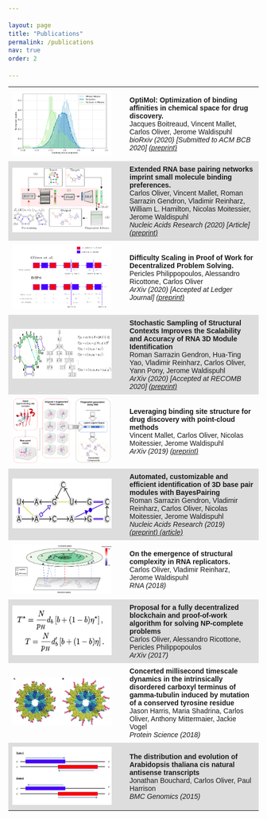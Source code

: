 ```yaml
---

layout: page
title: "Publications"
permalink: /publications
nav: true
order: 2

---
```


<head>
<script src="https://ajax.googleapis.com/ajax/libs/jquery/3.2.1/jquery.min.js"></script>
<link rel = "stylesheet"
   type = "text/css"
   href = "style.css" />
<link rel="stylesheet" href="https://cdnjs.cloudflare.com/ajax/libs/font-awesome/4.7.0/css/font-awesome.min.css">

<style>
img {
border: 0px solid #787878;
    min-width: 200px;
    max-width: 200px;
    min-height: 100px;
    max-height: 130px;
    margin-right: 20px;
}
#txt {
    font-size:11pt;
}
table {
  font-family: arial, sans-serif;
  border-collapse: collapse;
  width: 100%;
margin: 0 auto;
}


td, th {
  <!--border: 1px solid #dddddd;-->
  text-align: left;
  padding: 8px;
}

tr:nth-child(even) {
  background-color: #dddddd;
}
</style>
</head>


<table>
  <tr>
    <td><img src="/assets/jacques.png" id="fig"></td>
    <td><b>OptiMol: Optimization of binding affinities in chemical space for drug discovery. </b> <br>
	Jacques Boitreaud, Vincent Mallet, Carlos Oliver, Jerome Waldispuhl<br>
	<i> bioRxiv (2020)  [Submitted to ACM BCB 2020] <a href="https://www.biorxiv.org/content/biorxiv/early/2020/05/26/2020.05.23.112201.full.pdf">(preprint)</a></i></td>
  </tr> 

  <tr>
    <td><img src="/assets/rnamigos.png" id="fig"></td>
    <td><b>Extended RNA base pairing networks imprint small molecule binding preferences. </b><br>
	Carlos Oliver, Vincent Mallet, Roman Sarrazin Gendron, Vladimir Reinharz, William L. Hamilton, Nicolas Moitessier, Jerome Waldispuhl <br>
	<i>Nucleic Acids Research (2020)  [Article] <a href="https://academic.oup.com/nar/article/doi/10.1093/nar/gkaa583/5870337">(preprint) </a></i></td>
  </tr>

  <tr>
    <td><img src="/assets/dips.png" id="fig"></td>
    <td><b>Difficulty Scaling in Proof of Work for Decentralized Problem Solving.</b><br>
	   Pericles Philippopoulos, Alessandro Ricottone, Carlos Oliver <br>
	   <i> ArXiv (2020) [Accepted at Ledger Journal] <a href="https://arxiv.org/pdf/1911.00435.pdf">(preprint)</a></i></td>
  </tr>

  <tr>
    <td><img src="/assets/bp2.png"></td>
    <td><b>Stochastic Sampling of Structural Contexts Improves the Scalability and Accuracy of RNA 3D Module Identification</b><br>
	   Roman Sarrazin Gendron, Hua-Ting Yao, Vladimir Reinharz, Carlos Oliver, Yann Pony, Jerome Waldispuhl<br>
	   <i> ArXiv (2020) [Accepted at RECOMB 2020] <a href="https://www.biorxiv.org/content/biorxiv/early/2020/01/18/834762.full.pdf">(preprint)</a> </i></td>
  </tr>

  <tr>
    <td><img src="/assets/tarlig.png"></td>
    <td><b>Leveraging binding site structure for drug discovery with point-cloud methods</b><br>
	   Vincent Mallet, Carlos Oliver, Nicolas Moitessier, Jerome Waldispuhl <br>
	   <i> ArXiv (2019) <a href="https://arxiv.org/pdf/1905.12033.pdf">(preprint)</a> </i></td>
  </tr>

  <tr>
    <td><img src="/assets/bp1.png"></td>
    <td><b>Automated, customizable and efficient identification of 3D base pair modules with BayesPairing</b><br>
	   Roman Sarrazin Gendron, Vladimir Reinharz, Carlos Oliver, Nicolas Moitessier, Jerome Waldispuhl <br>
	   <i> Nucleic Acids Research (2019) <a href=""> (preprint) </a> <a href="">(article) </a> </i></td>
   </tr>

  <tr>
    <td><img src="/assets/maternal.png"></td>
    <td><b>On the emergence of structural complexity in RNA replicators. </b><br>
	   Carlos Oliver, Vladimir Reinharz, Jerome Waldispuhl  <br>
	   <i> RNA (2018)  </i></td>
   </tr>

  <tr>
    <td><img src="/assets/crick.png"></td>
    <td><b>Proposal for a fully decentralized blockchain and proof-of-work algorithm for solving NP-complete problems</b><br>
	   Carlos Oliver, Alessandro Ricottone, Pericles Philippopoulos <br>
	   <i> ArXiv (2017)  </i></td>
   </tr>

  <tr>
    <td><img src="/assets/tub.png"></td>
    <td><b>Concerted millisecond timescale dynamics in the intrinsically disordered carboxyl terminus of gamma‐tubulin induced by mutation of a conserved tyrosine residue</b><br>
	   Jason Harris, Maria Shadrina, Carlos Oliver, Anthony Mittermaier, Jackie Vogel <br>
	   <i> Protein Science (2018)  </i></td>
   </tr>

  <tr>
    <td><img src="/assets/cisnat.png"></td>
    <td><b>The distribution and evolution of Arabidopsis thaliana cis natural antisense transcripts</b><br>
	   Jonathan Bouchard, Carlos Oliver, Paul Harrison <br>
	   <i> BMC Genomics (2015)  </i></td>
   </tr>
</table>

<!--Other:-->

<!--* Ph.D. Comprehensive Exam Literature Review ([PDF]({{ site.url  }}/assets/review_cgo.pdf))-->
<!--* M.Sc. Thesis ([PDF]({{ site.url   }}/assets/msc_thesis.pdf))-->
